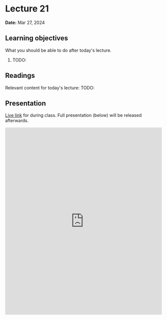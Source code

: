 # Lecture 21

**Date:** Mar 27, 2024

## Learning objectives

What you should be able to do after today's lecture.

1.  TODO:

## Readings

Relevant content for today's lecture: TODO:

## Presentation

[Live link](https://slides.com/d/WDT4Al0/live) for during class.
Full presentation (below) will be released afterwards.

<iframe src="https://slides.com/aalexmmaldonado/biosc1540-2024s-l21/embed?byline=hidden&share=hidden" width="100%" height="600" title="biosc1540-2024s-L21" scrolling="no" frameborder="0" webkitallowfullscreen mozallowfullscreen allowfullscreen></iframe>
